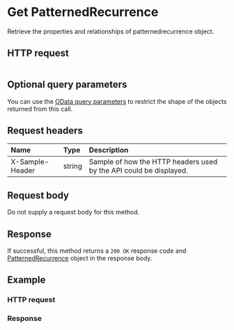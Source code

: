 # Get PatternedRecurrence

Retrieve the properties and relationships of patternedrecurrence object.
## HTTP request
```http

```

## Optional query parameters
You can use the [OData query parameters](odata-optional-query-parameters.md) to restrict the shape of the objects returned from this call.
## Request headers
| Name       | Type | Description|
|:-----------|:------|:----------|
| X-Sample-Header  | string  | Sample of how the HTTP headers used by the API could be displayed.|

## Request body
Do not supply a request body for this method.
## Response
If successful, this method returns a `200 OK` response code and [PatternedRecurrence](../resources/patternedrecurrence.md) object in the response body.
## Example
### HTTP request
### Response
